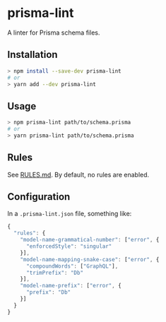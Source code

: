 # prisma-lint

A linter for Prisma schema files.

## Installation

```sh
> npm install --save-dev prisma-lint
# or
> yarn add --dev prisma-lint
```

## Usage

```sh
> npm prisma-lint path/to/schema.prisma
# or
> yarn prisma-lint path/to/schema.prisma
```

## Rules

See [RULES.md](RULES.md). By default, no rules are enabled.

## Configuration

In a `.prisma-lint.json` file, something like:

```js
{
  "rules": {
    "model-name-grammatical-number": ["error", {
      "enforcedStyle": "singular"
    }],
    "model-name-mapping-snake-case": ["error", {
      "compoundWords": ["GraphQL"],
      "trimPrefix": "Db"
    }],
    "model-name-prefix": ["error", {
      "prefix": "Db"
    }]
  }
}
```
